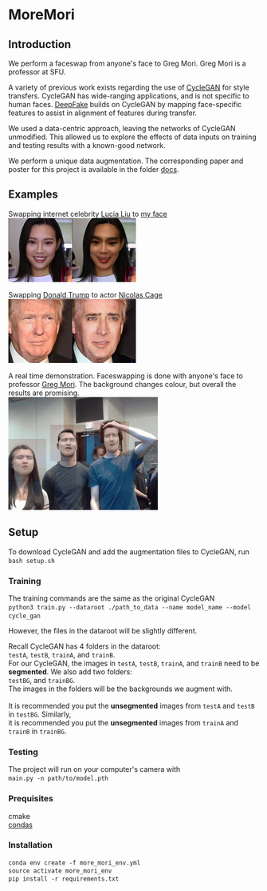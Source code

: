 # MoreMori

## Introduction

We perform a faceswap from anyone's face to Greg Mori. Greg Mori is a professor at SFU.

A variety of previous work exists regarding the use of [CycleGAN](https://github.com/junyanz/pytorch-CycleGAN-and-pix2pix) 
for style transfers. CycleGAN has wide-ranging applications, and is not specific to human faces. 
[DeepFake](https://github.com/deepfakes/faceswap) builds on CycleGAN by mapping face-specific features to assist in 
alignment of features during transfer. 

We used a data-centric approach, leaving the networks of CycleGAN unmodified. This allowed us to explore the effects of 
data inputs on training and testing results with a known-good network.

We perform a unique data augmentation. The corresponding paper and poster for this project is available in the folder
[docs](docs).

## Examples

Swapping internet celebrity [Lucia Liu](https://www.instagram.com/luseeyalu/?hl=en) to 
[my face](https://avatars0.githubusercontent.com/u/16661180?s=400&v=4) 
<br/>
![Lucia Liu to Alex](examples/lucia.jpg)

Swapping [Donald Trump](https://en.wikipedia.org/wiki/Donald_Trump) to actor 
[Nicolas Cage](https://en.wikipedia.org/wiki/Nicolas_Cage)
<br/>
![Donald Trump to Nicolas Cage](examples/trump.jpg)

A real time demonstration. Faceswapping is done with anyone's face to professor 
[Greg Mori](http://www.cs.sfu.ca/~mori/). The background changes colour, but overall the results are promising.
<br/>
![Real time gif](examples/real-time.gif)

## Setup

To download CycleGAN and add the augmentation files to CycleGAN, run <br/>
`bash setup.sh`

### Training

The training commands are the same as the original CycleGAN <br/>
`python3 train.py --dataroot ./path_to_data --name model_name --model cycle_gan`

However, the files in the dataroot will be slightly different.

Recall CycleGAN has 4 folders in the dataroot: <br/>
`testA`, `testB`, `trainA`, and `trainB`. <br/>
For our CycleGAN, the images in `testA`, `testB`, `trainA`, and `trainB` need to be **segmented**. We also add two folders: <br/>
`testBG`, and `trainBG`. <br/>
The images in the folders will be the backgrounds we augment with.<br/>
<br/>
It is recommended you put the **unsegmented** images from `testA` and `testB` in `testBG`. Similarly, <br/>
it is recommended you put the **unsegmented** images from `trainA` and `trainB` in `trainBG`. <br/>

### Testing

The project will run on your computer's camera with<br/>
`main.py -n path/to/model.pth`

### Prequisites
cmake<br/>
[condas](https://conda.io/miniconda.html)

### Installation

```
conda env create -f more_mori_env.yml
source activate more_mori_env
pip install -r requirements.txt
```
